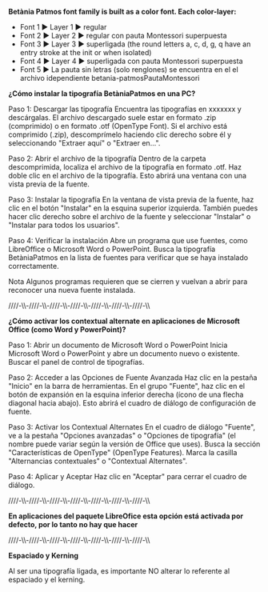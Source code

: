 **Betània Patmos font family is built as a color font. Each color-layer:**

- Font 1 ► Layer 1 ► regular
- Font 2 ► Layer 2 ► regular con pauta Montessori superpuesta
- Font 3 ► Layer 3 ► superligada (the round letters a, c, d, g, q have an entry stroke at the init or when isolated)
- Font 4 ► Layer 4 ► superligada con pauta Montessori superpuesta
- Font 5 ► La pauta sin letras (solo renglones) se encuentra en el el archivo idependiente betania-patmosPautaMontessori

**¿Cómo instalar la tipografía BetàniaPatmos en una PC?**

Paso 1: Descargar las tipografía
Encuentra las tipografías en xxxxxxx y descárgalas.
El archivo descargado suele estar en formato .zip (comprimido) o en formato .otf (OpenType Font).
Si el archivo está comprimido (.zip), descomprímelo haciendo clic derecho sobre él y seleccionando "Extraer aquí" o "Extraer en...".

Paso 2: Abrir el archivo de la tipografía
Dentro de la carpeta descomprimida, localiza el archivo de la tipografía en formato .otf.
Haz doble clic en el archivo de la tipografía. Esto abrirá una ventana con una vista previa de la fuente.

Paso 3: Instalar la tipografía
En la ventana de vista previa de la fuente, haz clic en el botón "Instalar" en la esquina superior izquierda.
También puedes hacer clic derecho sobre el archivo de la fuente y seleccionar "Instalar" o "Instalar para todos los usuarios".

Paso 4: Verificar la instalación
Abre un programa que use fuentes, como LibreOffice o Microsoft Word o PowerPoint.
Busca la tipografía BetàniaPatmos en la lista de fuentes para verificar que se haya instalado correctamente.

Nota
Algunos programas requieren que se cierren y vuelvan a abrir para reconocer una nueva fuente instalada.

////-\\\\-////-\\\\-////-\\\\-////-\\\\-////-\\\\-////-\\\\-////-\\\\

**¿Cómo activar los contextual alternate en aplicaciones de Microsoft Office (como Word y PowerPoint)?**

Paso 1: Abrir un documento de Microsoft Word o PowerPoint
Inicia Microsoft Word o PowerPoint y abre un documento nuevo o existente.
Buscar el panel de control de tipografías.

Paso 2: Acceder a las Opciones de Fuente Avanzada
Haz clic en la pestaña "Inicio" en la barra de herramientas.
En el grupo "Fuente", haz clic en el botón de expansión en la esquina inferior derecha (ícono de una flecha diagonal hacia abajo). Esto abrirá el cuadro de diálogo de configuración de fuente.

Paso 3: Activar los Contextual Alternates
En el cuadro de diálogo "Fuente", ve a la pestaña "Opciones avanzadas" o "Opciones de tipografía" (el nombre puede variar según la versión de Office que uses).
Busca la sección "Características de OpenType" (OpenType Features).
Marca la casilla "Alternancias contextuales" o "Contextual Alternates".

Paso 4: Aplicar y Aceptar
Haz clic en "Aceptar" para cerrar el cuadro de diálogo.

////-\\\\-////-\\\\-////-\\\\-////-\\\\-////-\\\\-////-\\\\-////-\\\\

**En aplicaciones del paquete LibreOfice esta opción está activada por defecto, por lo tanto no hay que hacer**

////-\\\\-////-\\\\-////-\\\\-////-\\\\-////-\\\\-////-\\\\-////-\\\\

**Espaciado y Kerning**

Al ser una tipografía ligada, es importante NO alterar lo referente al espaciado y el kerning.
